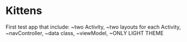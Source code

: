 # Kittens
First test app that include: ~two Activity, ~two layouts for each Activity, ~navController, ~data class, ~viewModel, ~ONLY LIGHT THEME 
